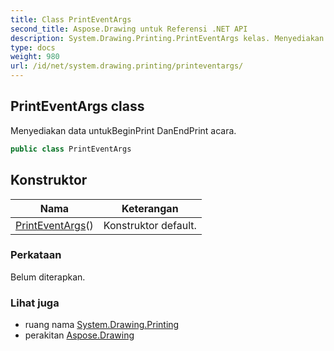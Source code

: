 ```yaml
---
title: Class PrintEventArgs
second_title: Aspose.Drawing untuk Referensi .NET API
description: System.Drawing.Printing.PrintEventArgs kelas. Menyediakan data untukBeginPrint DanEndPrint acara.
type: docs
weight: 980
url: /id/net/system.drawing.printing/printeventargs/
---
```

## PrintEventArgs class

Menyediakan data untukBeginPrint DanEndPrint acara.

```csharp
public class PrintEventArgs
```

## Konstruktor

| Nama | Keterangan |
| --- | --- |
| [PrintEventArgs](printeventargs/)() | Konstruktor default. |

### Perkataan

Belum diterapkan.

### Lihat juga

* ruang nama [System.Drawing.Printing](../../system.drawing.printing/)
* perakitan [Aspose.Drawing](../../)


